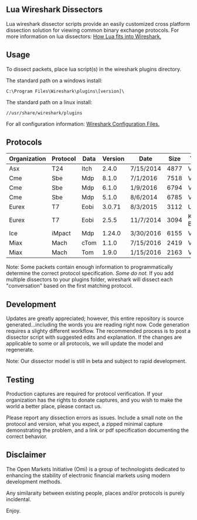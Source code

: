 ## Lua Wireshark Dissectors

Lua wireshark dissector scripts provide an easily customized cross platform dissection solution for viewing common binary exchange protocols. For more information on lua dissectors: [How Lua fits into Wireshark.](https://wiki.wireshark.org/Lua#How_Lua_fits_into_Wireshark "Wireshark's Lua Documentation")

## Usage

To dissect packets, place lua script(s) in the wireshark plugins directory.

The standard path on a windows install:

```
C:\Program Files\Wireshark\plugins\[version]\
```
The standard path on a linux install:

```
//usr/share/wireshark/plugins
```
For all configuration information: [Wireshark Configuration Files.](https://www.wireshark.org/docs/wsug_html_chunked/ChAppFilesConfigurationSection.html "Wireshark Files Configuration Documentation")
## Protocols

|Organization | Protocol | Data | Version | Date | Size | Testing|
|--- | --- | --- | --- | --- | --- | ---|
|Asx | T24 | Itch | 2.4.0 | 7/15/2014 | 4877 | Verified|
|Cme | Sbe | Mdp | 8.1.0 | 7/1/2016 | 7518 | Verified|
|Cme | Sbe | Mdp | 6.1.0 | 1/9/2016 | 6794 | Verified|
|Cme | Sbe | Mdp | 5.1.0 | 8/6/2014 | 6785 | Verified|
|Eurex | T7 | Eobi | 3.0.71 | 8/3/2015 | 3112 | Untested|
|Eurex | T7 | Eobi | 2.5.5 | 11/7/2014 | 3094 | Known Bug|
|Ice | iMpact | Mdp | 1.24.0 | 3/30/2016 | 6155 | Verified|
|Miax | Mach | cTom | 1.1.0 | 7/15/2016 | 2419 | Verified|
|Miax | Mach | Tom | 1.9.0 | 1/15/2016 | 2163 | Verified|

Note: Some packets contain enough information to programmatically determine the correct protocol specification.  *Some do not.*  If you add multiple dissectors to your plugins folder, wireshark will dissect each "conversation" based on the first matching protocol.

## Development

Updates are greatly appreciated; however, this entire repository is source generated...including the words you are reading right now. Code generation requires a slighty different workflow.  The recommended process is to post a dissector script with suggested edits and explanation.  If the changes are applicable to some or all protocols, we will update the model and regenerate.

Note: Our dissector model is still in beta and subject to rapid development.

## Testing

Production captures are required for protocol verification.  If your organization has the rights to donate captures, and you wish to make the world a better place, please contact us.

Please report any dissection errors as issues.  Include a small note on the protocol and version, what you expect, a zipped minimal capture demonstrating the problem, and a link or pdf specification documenting the correct behavior. 

## Disclaimer

The Open Markets Initiative (Omi) is a group of technologists dedicated to enhancing the stability of electronic financial markets using modern development methods.

Any similaraity between existing people, places and/or protocols is purely incidental.

Enjoy.

